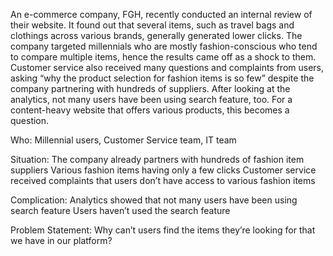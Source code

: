 An e-commerce company, FGH, recently conducted an internal review of their website. It found out that several items, such as travel bags and clothings across various brands, generally generated lower clicks. The company targeted millennials who are mostly fashion-conscious who tend to compare multiple items, hence the results came off as a shock to them. 
Customer service also received many questions and complaints from users, asking “why the product selection for fashion items is so few” despite the company partnering with hundreds of suppliers. After looking at the analytics, not many users have been using search feature, too. For a content-heavy website that offers various products, this becomes a question.

Who: Millennial users, Customer Service team, IT team

Situation:
The company already partners with hundreds of fashion item suppliers
Various fashion items having only a few clicks
Customer service received complaints that users don’t have access to various fashion items

Complication:
Analytics showed that not many users have been using search feature
Users haven’t used the search feature

Problem Statement:
Why can’t users find the items they’re looking for that we have in our platform?

